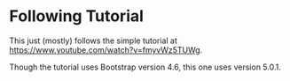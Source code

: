 # Following Tutorial

This just (mostly) follows the simple tutorial at https://www.youtube.com/watch?v=fmyvWz5TUWg.

Though the tutorial uses Bootstrap version 4.6, this one uses version 5.0.1.
